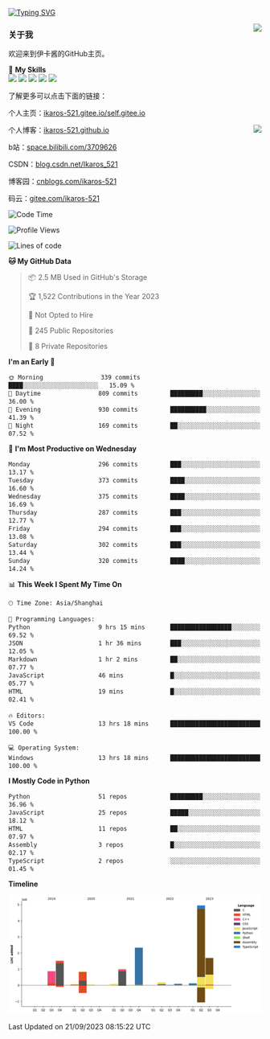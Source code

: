 [![Typing SVG](https://readme-typing-svg.herokuapp.com?size=25&duration=2500&color=8C43EA&vCenter=true&width=200&height=40&lines=Hi+Welcome+%F0%9F%91%8B%F0%9F%8F%BB;I'm+Love丶伊卡洛斯)](https://git.io/typing-svg)

<a href="#">
  <img align="right" src="https://github-readme-stats.vercel.app/api?username=Ikaros-521&count_private=true&show_icons=true&bg_color=15,f2f7fd,E0EAFC" />
</a>

### 关于我

欢迎来到伊卡酱的GitHub主页。

🌟 **My Skills**  
![](https://img.shields.io/badge/-C-A8B9CC?style=flat-square&logo=C&logoColor=fff)
![](https://img.shields.io/badge/-Python-3776AB?style=flat-square&logo=Python&logoColor=fff)
![](https://img.shields.io/badge/-JavaScript-F7DF1E?style=flat-square&logo=JavaScript&logoColor=fff)
![](https://img.shields.io/badge/-C++-00599C?style=flat-square&logo=Cpp&logoColor=fff)
![](https://img.shields.io/badge/-Linux-000000?style=flat-square&logo=Linux&logoColor=fff)

了解更多可以点击下面的链接：  

个人主页：[ikaros-521.gitee.io/self.gitee.io](https://ikaros-521.gitee.io/self.gitee.io/)  

<img align='right' src="https://github.com/Ikaros-521/Ikaros-521/assets/40910637/3a5e50bc-91dc-4aa5-b7a0-8b27ad1c2b33" height="432">

个人博客：[ikaros-521.github.io](https://ikaros-521.github.io/)  

b站：[space.bilibili.com/3709626](https://space.bilibili.com/3709626)  

CSDN：[blog.csdn.net/Ikaros_521](https://blog.csdn.net/Ikaros_521)  

博客园：[cnblogs.com/ikaros-521](https://www.cnblogs.com/ikaros-521)  

码云：[gitee.com/ikaros-521](https://gitee.com/ikaros-521)  


<!--START_SECTION:waka-->
![Code Time](http://img.shields.io/badge/Code%20Time-653%20hrs%2038%20mins-blue)

![Profile Views](http://img.shields.io/badge/Profile%20Views-26-blue)

![Lines of code](https://img.shields.io/badge/From%20Hello%20World%20I%27ve%20Written-13.7%20million%20lines%20of%20code-blue)

**🐱 My GitHub Data** 

> 📦 2.5 MB Used in GitHub's Storage 
 > 
> 🏆 1,522 Contributions in the Year 2023
 > 
> 🚫 Not Opted to Hire
 > 
> 📜 245 Public Repositories 
 > 
> 🔑 8 Private Repositories 
 > 
**I'm an Early 🐤** 

```text
🌞 Morning                339 commits         ████░░░░░░░░░░░░░░░░░░░░░   15.09 % 
🌆 Daytime                809 commits         █████████░░░░░░░░░░░░░░░░   36.00 % 
🌃 Evening                930 commits         ██████████░░░░░░░░░░░░░░░   41.39 % 
🌙 Night                  169 commits         ██░░░░░░░░░░░░░░░░░░░░░░░   07.52 % 
```
📅 **I'm Most Productive on Wednesday** 

```text
Monday                   296 commits         ███░░░░░░░░░░░░░░░░░░░░░░   13.17 % 
Tuesday                  373 commits         ████░░░░░░░░░░░░░░░░░░░░░   16.60 % 
Wednesday                375 commits         ████░░░░░░░░░░░░░░░░░░░░░   16.69 % 
Thursday                 287 commits         ███░░░░░░░░░░░░░░░░░░░░░░   12.77 % 
Friday                   294 commits         ███░░░░░░░░░░░░░░░░░░░░░░   13.08 % 
Saturday                 302 commits         ███░░░░░░░░░░░░░░░░░░░░░░   13.44 % 
Sunday                   320 commits         ████░░░░░░░░░░░░░░░░░░░░░   14.24 % 
```


📊 **This Week I Spent My Time On** 

```text
🕑︎ Time Zone: Asia/Shanghai

💬 Programming Languages: 
Python                   9 hrs 15 mins       █████████████████░░░░░░░░   69.52 % 
JSON                     1 hr 36 mins        ███░░░░░░░░░░░░░░░░░░░░░░   12.05 % 
Markdown                 1 hr 2 mins         ██░░░░░░░░░░░░░░░░░░░░░░░   07.77 % 
JavaScript               46 mins             █░░░░░░░░░░░░░░░░░░░░░░░░   05.77 % 
HTML                     19 mins             █░░░░░░░░░░░░░░░░░░░░░░░░   02.41 % 

🔥 Editors: 
VS Code                  13 hrs 18 mins      █████████████████████████   100.00 % 

💻 Operating System: 
Windows                  13 hrs 18 mins      █████████████████████████   100.00 % 
```

**I Mostly Code in Python** 

```text
Python                   51 repos            █████████░░░░░░░░░░░░░░░░   36.96 % 
JavaScript               25 repos            █████░░░░░░░░░░░░░░░░░░░░   18.12 % 
HTML                     11 repos            ██░░░░░░░░░░░░░░░░░░░░░░░   07.97 % 
Assembly                 3 repos             █░░░░░░░░░░░░░░░░░░░░░░░░   02.17 % 
TypeScript               2 repos             ░░░░░░░░░░░░░░░░░░░░░░░░░   01.45 % 
```



**Timeline**

![Lines of Code chart](https://raw.githubusercontent.com/Ikaros-521/Ikaros-521/main/assets/bar_graph.png)


 Last Updated on 21/09/2023 08:15:22 UTC
<!--END_SECTION:waka-->


<!--
**Ikaros-521/Ikaros-521** is a ✨ _special_ ✨ repository because its `README.md` (this file) appears on your GitHub profile.

Here are some ideas to get you started:

- 🔭 I’m currently working on ...
- 🌱 I’m currently learning ...
- 👯 I’m looking to collaborate on ...
- 🤔 I’m looking for help with ...
- 💬 Ask me about ...
- 📫 How to reach me: ...
- 😄 Pronouns: ...
- ⚡ Fun fact: ...
-->
